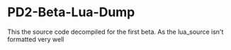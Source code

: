 # PD2-Beta-Lua-Dump

This the source code decompiled for the first beta.
As the lua_source isn't formatted very well 

